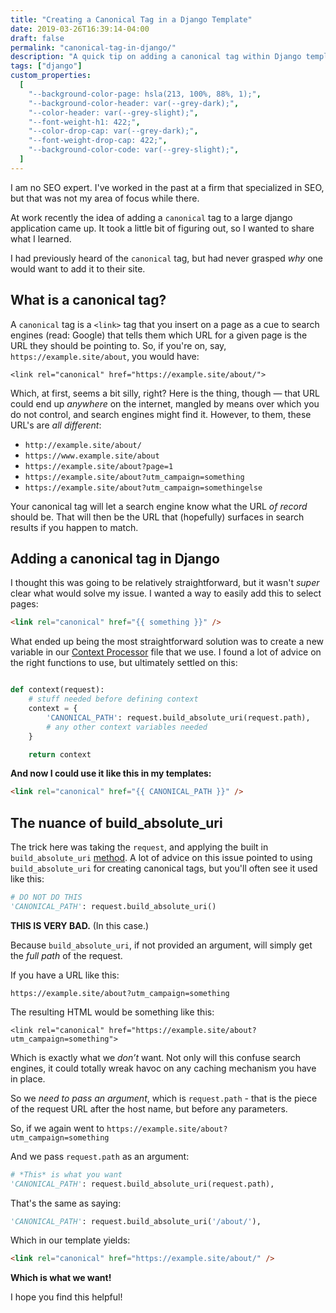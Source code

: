 ```yaml
---
title: "Creating a Canonical Tag in a Django Template"
date: 2019-03-26T16:39:14-04:00
draft: false
permalink: "canonical-tag-in-django/"
description: "A quick tip on adding a canonical tag within Django templates, and why."
tags: ["django"]
custom_properties:
  [
    "--background-color-page: hsla(213, 100%, 88%, 1);",
    "--background-color-header: var(--grey-dark);",
    "--color-header: var(--grey-slight);",
    "--font-weight-h1: 422;",
    "--color-drop-cap: var(--grey-dark);",
    "--font-weight-drop-cap: 422;",
    "--background-color-code: var(--grey-slight);",
  ]
---
```


I am no SEO expert. I've worked in the past at a firm that specialized in SEO, but that was not my area of focus while there.

At work recently the idea of adding a `canonical` tag to a large django application came up. It took a little bit of figuring out, so I wanted to share what I learned.

I had previously heard of the `canonical` tag, but had never grasped _why_ one would want to add it to their site.

## What is a canonical tag?

A `canonical` tag is a `<link>` tag that you insert on a page as a cue to search engines (read: Google) that tells them which URL for a given page is the URL they should be pointing to. So, if you're on, say, `https://example.site/about`, you would have:

`<link rel="canonical" href="https://example.site/about/">`

Which, at first, seems a bit silly, right? Here is the thing, though — that URL could end up _anywhere_ on the internet, mangled by means over which you do not control, and search engines might find it. However, to them, these URL's are _all different_:

- `http://example.site/about/`
- `https://www.example.site/about`
- `https://example.site/about?page=1`
- `https://example.site/about?utm_campaign=something`
- `https://example.site/about?utm_campaign=somethingelse`

Your canonical tag will let a search engine know what the URL _of record_ should be. That will then be the URL that (hopefully) surfaces in search results if you happen to match.

## Adding a canonical tag in Django

I thought this was going to be relatively straightforward, but it wasn't _super_ clear what would solve my issue. I wanted a way to easily add this to select pages:

```html
<link rel="canonical" href="{{ something }}" />
```

What ended up being the most straightforward solution was to create a new variable in our [Context Processor](https://docs.djangoproject.com/en/2.1/ref/templates/api/#writing-your-own-context-processors) file that we use. I found a lot of advice on the right functions to use, but ultimately settled on this:

```python

def context(request):
    # stuff needed before defining context
    context = {
        'CANONICAL_PATH': request.build_absolute_uri(request.path),
        # any other context variables needed
    }

    return context
```

**And now I could use it like this in my templates:**

```html
<link rel="canonical" href="{{ CANONICAL_PATH }}" />
```

## The nuance of build_absolute_uri

The trick here was taking the `request`, and applying the built in `build_absolute_uri` [method](https://docs.djangoproject.com/en/2.1/ref/request-response/#django.http.HttpRequest.build_absolute_uri). A lot of advice on this issue pointed to using `build_absolute_uri` for creating canonical tags, but you'll often see it used like this:

```python
# DO NOT DO THIS
'CANONICAL_PATH': request.build_absolute_uri()
```

**THIS IS VERY BAD.** (In this case.)

Because `build_absolute_uri`, if not provided an argument, will simply get the _full path_ of the request.

If you have a URL like this:

`https://example.site/about?utm_campaign=something`

The resulting HTML would be something like this:

`<link rel="canonical" href="https://example.site/about?utm_campaign=something">`

Which is exactly what we _don’t_ want. Not only will this confuse search engines, it could totally wreak havoc on any caching mechanism you have in place.

So we _need to pass an argument_, which is `request.path` - that is the piece of the request URL after the host name, but before any parameters.

So, if we again went to `https://example.site/about?utm_campaign=something`

And we pass `request.path` as an argument:

```python
# *This* is what you want
'CANONICAL_PATH': request.build_absolute_uri(request.path),
```

That's the same as saying:

```python
'CANONICAL_PATH': request.build_absolute_uri('/about/'),
```

Which in our template yields:

```html
<link rel="canonical" href="https://example.site/about/" />
```

**Which is what we want!**

I hope you find this helpful!
